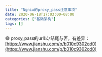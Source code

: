 ```yaml
---
title: "Ngnix的proxy_pass注意事项"
date: 2020-06-18T17:03:00+08:00
categories: ["基础架构"]
tags: []
---
```


:smile:
proxy_pass的url以`/`结尾与否，有差异：
[https://www.jianshu.com/p/b010c9302cd0](https://www.jianshu.com/p/b010c9302cd0)
